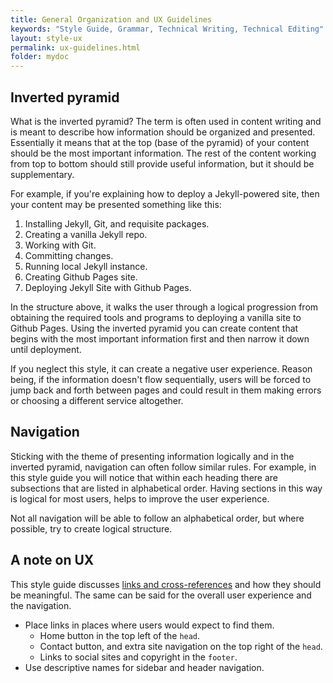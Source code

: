 ```yaml
---
title: General Organization and UX Guidelines
keywords: "Style Guide, Grammar, Technical Writing, Technical Editing"
layout: style-ux
permalink: ux-guidelines.html
folder: mydoc
---
```


## Inverted pyramid

What is the inverted pyramid? The term is often used in content writing and is meant to describe how information should be organized and presented. Essentially it means that at the top (base of the pyramid) of your content should be the most important information. The rest of the content working from top to bottom should still provide useful information, but it should be supplementary.

For example, if you're explaining how to deploy a Jekyll-powered site, then your content may be presented something like this:

1. Installing Jekyll, Git, and requisite packages.
2. Creating a vanilla Jekyll repo.
3. Working with Git.
3. Committing changes.
4. Running local Jekyll instance.
5. Creating Github Pages site.
6. Deploying Jekyll Site with Github Pages.

In the structure above, it walks the user through a logical progression from obtaining the required tools and programs to deploying a vanilla site to Github Pages. Using the inverted pyramid you can create content that begins with the most important information first and then narrow it down until deployment.

If you neglect this style, it can create a negative user experience. Reason being, if the information doesn't flow sequentially, users will be forced to jump back and forth between pages and could result in them making errors or choosing a different service altogether.

## Navigation

Sticking with the theme of presenting information logically and in the inverted pyramid, navigation can often follow similar rules. For example, in this style guide you will notice that within each heading there are subsections that are listed in alphabetical order. Having sections in this way is logical for most users, helps to improve the user experience.

Not all navigation will be able to follow an alphabetical order, but where possible, try to create logical structure. 

## A note on UX

This style guide discusses [links and cross-references](/cross-references) and how they should be meaningful. The same can be said for the overall user experience and the navigation. 

* Place links in places where users would expect to find them.
  * Home button in the top left of the `head`.
  * Contact button, and extra site navigation on the top right of the `head`.
  * Links to social sites and copyright in the `footer`.
* Use descriptive names for sidebar and header navigation.





